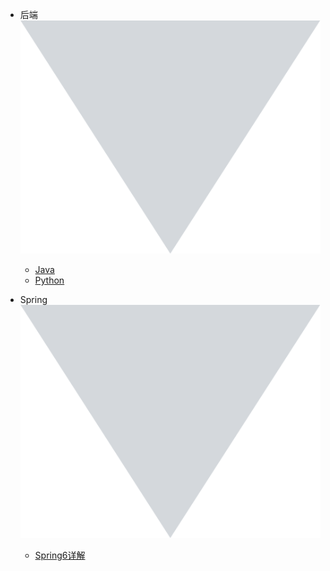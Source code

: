 <!-- markdownlint-disable first-line-h1 -->

- <span class="title">后端</span> <img src="_media/down.svg" class="nav-icon" />
  - [Java](/java/code-demo/springboot对接minio.md)
  - [Python](/python/Python.md)

- <span class="title">Spring</span> <img src="_media/down.svg" class="nav-icon" />
  - [Spring6详解](/spring/spring6/spring6-1.md)
